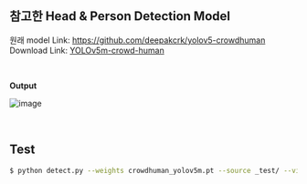 ##  참고한 Head & Person Detection Model 

원래 model Link: https://github.com/deepakcrk/yolov5-crowdhuman<br/>
Download Link:  [YOLOv5m-crowd-human](https://drive.google.com/file/d/1gglIwqxaH2iTvy6lZlXuAcMpd_U0GCUb/view?usp=sharing) 


<br/>

**Output**

![image](https://user-images.githubusercontent.com/86834982/203070011-1cfcf754-b6fc-4feb-bf25-c585b08e7b72.png)

<br/>



## Test

```bash
$ python detect.py --weights crowdhuman_yolov5m.pt --source _test/ --view-img  --heads

```
